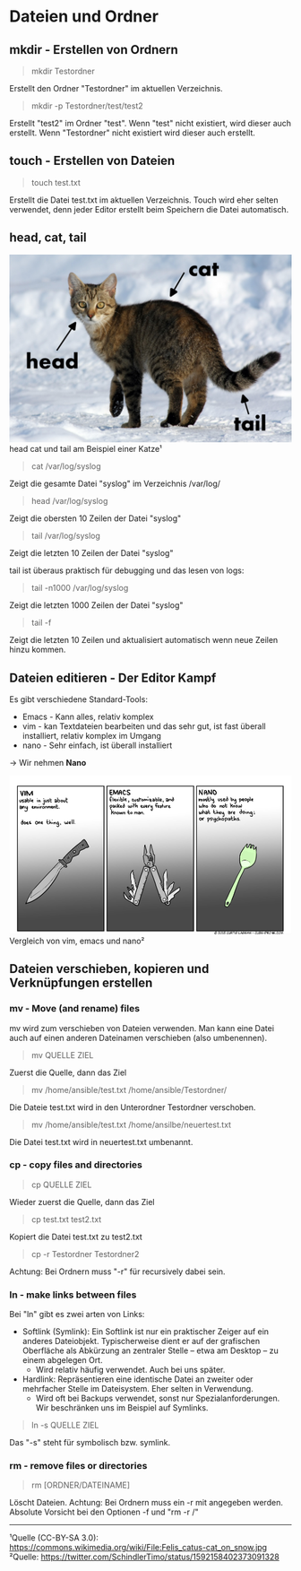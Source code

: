 # Dateien und Ordner

## mkdir - Erstellen von Ordnern

> mkdir Testordner

Erstellt den Ordner "Testordner" im aktuellen Verzeichnis.

> mkdir -p Testordner/test/test2

Erstellt "test2" im Ordner "test". Wenn "test" nicht existiert, wird dieser auch erstellt. Wenn "Testordner" nicht existiert wird dieser auch erstellt.

## touch - Erstellen von Dateien

> touch test.txt

Erstellt die Datei test.txt im aktuellen Verzeichnis. Touch wird eher selten verwendet, denn jeder Editor erstellt beim Speichern die Datei automatisch.

## head, cat, tail

![](images/Felis_catus-cat_on_snow.jpg)
head cat und tail am Beispiel einer Katze¹

> cat /var/log/syslog

Zeigt die gesamte Datei "syslog" im Verzeichnis /var/log/

> head /var/log/syslog

Zeigt die obersten 10 Zeilen der Datei "syslog"

> tail /var/log/syslog

Zeigt die letzten 10 Zeilen der Datei "syslog"

tail ist überaus praktisch für debugging und das lesen von logs:

> tail -n1000 /var/log/syslog

Zeigt die letzten 1000 Zeilen der Datei "syslog"

> tail -f

Zeigt die letzten 10 Zeilen und aktualisiert automatisch wenn neue Zeilen hinzu kommen.

## Dateien editieren - Der Editor Kampf

Es gibt verschiedene Standard-Tools:

- Emacs - Kann alles, relativ komplex
- vim - kan Textdateien bearbeiten und das sehr gut, ist fast überall installiert, relativ komplex im Umgang
- nano - Sehr einfach, ist überall installiert

-> Wir nehmen **Nano**

![](images/vim.png)
Vergleich von vim, emacs und nano²

## Dateien verschieben, kopieren und Verknüpfungen erstellen

### mv - Move (and rename) files

mv wird zum verschieben von Dateien verwenden. Man kann eine Datei auch auf einen anderen Dateinamen verschieben (also umbenennen).

> mv QUELLE ZIEL

Zuerst die Quelle, dann das Ziel

> mv /home/ansible/test.txt /home/ansible/Testordner/

Die Dateie test.txt wird in den Unterordner Testordner verschoben.

> mv /home/ansible/test.txt /home/ansilbe/neuertest.txt

Die Datei test.txt wird in neuertest.txt umbenannt.

### cp - copy files and directories

> cp QUELLE ZIEL

Wieder zuerst die Quelle, dann das Ziel

> cp test.txt test2.txt

Kopiert die Datei test.txt zu test2.txt

> cp -r Testordner Testordner2

Achtung: Bei Ordnern muss "-r" für recursively dabei sein.

### ln - make links between files

Bei "ln" gibt es zwei arten von Links:

- Softlink (Symlink): Ein Softlink ist nur ein praktischer Zeiger auf ein anderes Dateiobjekt. Typischerweise dient er auf der grafischen Oberfläche als Abkürzung an zentraler Stelle – etwa am Desktop – zu einem abgelegen Ort.
    - Wird relativ häufig verwendet. Auch bei uns später. 
- Hardlink: Repräsentieren eine identische Datei an zweiter oder mehrfacher Stelle im Dateisystem. Eher selten in Verwendung.
    - Wird oft bei Backups verwendet, sonst nur Spezialanforderungen. Wir beschränken uns im Beispiel auf Symlinks.

> ln -s QUELLE ZIEL

Das "-s" steht für symbolisch bzw. symlink.

### rm - remove files or directories

> rm [ORDNER/DATEINAME]

Löscht Dateien. Achtung: Bei Ordnern muss ein -r mit angegeben werden. Absolute Vorsicht bei den Optionen -f und "rm -r /"

-----
¹Quelle (CC-BY-SA 3.0): https://commons.wikimedia.org/wiki/File:Felis_catus-cat_on_snow.jpg
²Quelle: https://twitter.com/SchindlerTimo/status/1592158402373091328

